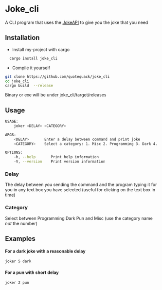 
# Joke_cli

A CLI program that uses the [JokeAPI](https://jokeapi.dev/) to give you the joke that you need


## Installation

* Install my-project with cargo

```bash
  cargo install joke_cli
```

* Compile it yourself
```bash
git clone https://github.com/quotequack/joke_cli
cd joke_cli
cargo build  --release
```
Binary or exe will be under joke_cli/target/releases
## Usage

```bash
USAGE:
    joker <DELAY> <CATEGORY>

ARGS:
    <DELAY>       Enter a delay between command and print joke
    <CATEGORY>    Select a category: 1. Misc 2. Programming 3. Dark 4. Pun

OPTIONS:
    -h, --help       Print help information
    -V, --version    Print version information
```

### Delay
The delay between you sending the command and the program typing it for you in any text box you have selected (useful for clicking on the text box in time)
### Category
Select between Programming Dark Pun and Misc (use the category name *not* the number)
## Examples
#### For a dark joke with a reasonable delay
```bash
joker 5 dark
```
#### For a pun with short delay
```bash
joker 2 pun
```


